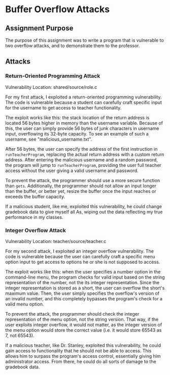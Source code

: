 # Buffer Overflow Attacks

## Assignment Purpose

The purpose of this assignment was to write a program that is vulnerable to two
overflow attacks, and to demonstrate them to the professor.

## Attacks

### Return-Oriented Programming Attack

Vulnerability Location: shared/source/role.c

For my first attack, I exploited a return-oriented programming vulnerability.
The code is vulnerable because a student can carefully craft specific input for
the username to get access to teacher functionality.

The exploit works like this: the stack location of the return address is
located 56 bytes higher in memory than the username variable. Because of this,
the user can simply provide 56 bytes of junk characters in username input,
overflowing its 32-byte capacity. To see an example of such a username, see
"malicious\_username.txt".

After 56 bytes, the user can specify the address of the first instruction in
`runTeacherProgram`, replacing the actual return address with a custom return
address. After entering the malicious username and a random password, the
program will jump to `runTeacherProgram`, providing the user full teacher
access without the user giving a valid username and password.

To prevent the attack, the programmer should use a more secure function than
`gets`. Additionally, the programmer should not allow an input longer than the
buffer, or better yet, resize the buffer once the input reaches or exceeds the
buffer capacity.

If a malicious student, like me, exploited this vulnerability, he could change
gradebook data to give myself all As, wiping out the data reflecting my true
performance in my classes.

### Integer Overflow Attack

Vulnerability Location: teacher/source/teacher.c

For my second attack, I exploited an integer overflow vulnerability. The code
is vulnerable because the user can carefully craft a specific menu option input
to get access to options he or she is not supposed to access.

The exploit works like this: when the user specifies a number option in the
command-line menu, the program checks for valid input based on the string
representation of the number, not the its integer representation. Since the
integer representation is stored as a short, the user can overflow the short's
maximum value. Then, the user simply specifies the overflow's version of an
invalid number, and this completely bypasses the program's check for a valid
menu option.

To prevent the attack, the programmer should check the integer representation
of the menu option, not the string version. That way, if the user exploits
integer overflow, it would not matter, as the integer version of the menu
option would store the correct value (i.e. it would store 65543 as 7, not
65543).

If a malicious teacher, like Dr. Stanley, exploited this vulnerability, he
could gain access to functionality that he should not be able to access. This
allows him to surpass the program's access control, essentially giving him
administrator access. From there, he could do all sorts of damage to the
gradebook data.
